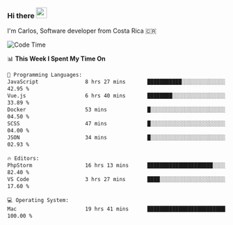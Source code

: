 ### Hi there <img src="https://media.giphy.com/media/hvRJCLFzcasrR4ia7z/giphy.gif" width="25px" height="25px">

I'm Carlos, Software developer from Costa Rica 🇨🇷

[//]: # (<a href="https://app.daily.dev/carum98"><img src="https://github.com/carum98/carum98/blob/main/devcard.svg" width="400" alt="Carlos Umaña Acevedo's Dev Card"/></a>)


<!--START_SECTION:waka-->
![Code Time](http://img.shields.io/badge/Code%20Time-13%2C343%20hrs%2043%20mins-blue)

📊 **This Week I Spent My Time On** 

```text
💬 Programming Languages: 
JavaScript               8 hrs 27 mins       ███████████░░░░░░░░░░░░░░   42.95 % 
Vue.js                   6 hrs 40 mins       ████████░░░░░░░░░░░░░░░░░   33.89 % 
Docker                   53 mins             █░░░░░░░░░░░░░░░░░░░░░░░░   04.50 % 
SCSS                     47 mins             █░░░░░░░░░░░░░░░░░░░░░░░░   04.00 % 
JSON                     34 mins             █░░░░░░░░░░░░░░░░░░░░░░░░   02.93 % 

🔥 Editors: 
PhpStorm                 16 hrs 13 mins      █████████████████████░░░░   82.40 % 
VS Code                  3 hrs 27 mins       ████░░░░░░░░░░░░░░░░░░░░░   17.60 % 

💻 Operating System: 
Mac                      19 hrs 41 mins      █████████████████████████   100.00 % 
```


<!--END_SECTION:waka-->
